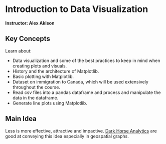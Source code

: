 # Introduction to Data Visualization

**Instructor: Alex Aklson**

## Key Concepts

Learn about:
- Data visualization and some of the best practices to keep in mind when creating plots and visuals.
- History and the architecture of Matplotlib.
- Basic plotting with Matplotlib.
- Dataset on immigration to Canada, which will be used extensively throughout the course.
- Read csv files into a pandas dataframe and process and manipulate the data in the dataframe.
- Generate line plots using Matplotlib.

## Main Idea
Less is more effective, attractive and impactive.
[Dark Horse Analytics](https://www.darkhorseanalytics.com) are good at conveying this idea especially in geospatial graphs.